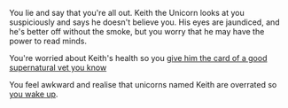 You lie and say that you're all out. Keith the Unicorn looks at you suspiciously and says he doesn't believe you.
His eyes are jaundiced, and he's better off without the smoke, but you worry that he may have the power to read minds.

You're worried about Keith's health so you [give him the card of a good supernatural vet you know](./super-vet/super-vet.md)

You feel awkward and realise that unicorns named Keith are overrated so [you wake up](../existence/existence.md).